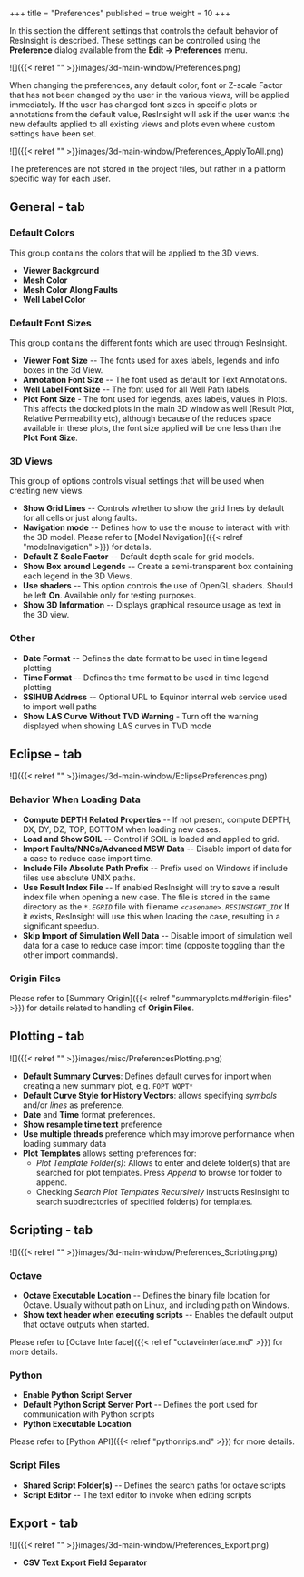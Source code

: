 +++
title = "Preferences"
published = true
weight = 10
+++

In this section the different settings that controls the default behavior of ResInsight is described. These settings can be controlled using the **Preference** dialog available from the **Edit -> Preferences** menu.

![]({{< relref "" >}}images/3d-main-window/Preferences.png)

When changing the preferences, any default color, font or Z-scale Factor that has not been changed by the user in the various views, will be applied immediately. If the user has changed font sizes in specific plots or annotations from the default value, ResInsight will ask if the user wants the new defaults applied to all existing views and plots even where custom settings have been set.

![]({{< relref "" >}}images/3d-main-window/Preferences_ApplyToAll.png)

The preferences are not stored in the project files, but rather in a platform specific way for each user.

## General - tab

### Default Colors

This group contains the colors that will be applied to the 3D views.

- **Viewer Background** 
- **Mesh Color** 
- **Mesh Color Along Faults**
- **Well Label Color**

### Default Font Sizes

This group contains the different fonts which are used through ResInsight.

- **Viewer Font Size** -- The fonts used for axes labels, legends and info boxes in the 3d View.
- **Annotation Font Size** -- The font used as default for Text Annotations.
- **Well Label Font Size** -- The font used for all Well Path labels.
- **Plot Font Size** - The font used for legends, axes labels, values in Plots. This affects the docked plots in the main 3D window as well (Result Plot, Relative Permeability etc), although because of the reduces space available in these plots, the font size applied will be one less than the **Plot Font Size**.

### 3D Views

This group of options controls visual settings that will be used when creating new views.

- **Show Grid Lines** -- Controls whether to show the grid lines by default for all cells or just along faults.
- **Navigation mode** -- Defines how to use the mouse to interact with with the 3D model. Please refer to [Model Navigation]({{< relref "modelnavigation" >}}) for details.
- **Default Z Scale Factor** -- Default depth scale for grid models.
- **Show Box around Legends** -- Create a semi-transparent box containing each legend in the 3D Views.
- **Use shaders** -- This option controls the use of OpenGL shaders. Should be left **On**. Available only for testing purposes.
- **Show 3D Information** -- Displays graphical resource usage as text in the 3D view.

### Other
- **Date Format** -- Defines the date format to be used in time legend plotting
- **Time Format** -- Defines the time format to be used in time legend plotting
- **SSIHUB Address** -- Optional URL to Equinor internal web service used to import well paths
- **Show LAS Curve Without TVD Warning** - Turn off the warning displayed when showing LAS curves in TVD mode

## Eclipse - tab

![]({{< relref "" >}}images/3d-main-window/EclipsePreferences.png)

### Behavior When Loading Data

- **Compute DEPTH Related Properties** -- If not present, compute DEPTH, DX, DY, DZ, TOP, BOTTOM when loading new cases.
- **Load and Show SOIL** -- Control if SOIL is loaded and applied to grid.
- **Import Faults/NNCs/Advanced MSW Data** -- Disable import of data for a case to reduce case import time.
- **Include File Absolute Path Prefix** -- Prefix used on Windows if include files use absolute UNIX paths.
- **Use Result Index File** -- If enabled ResInsight will try to save a result index file when opening a new case. The file is stored in the same directory as the _`*.EGRID`_ file with filename _`<casename>.RESINSIGHT_IDX`_ If it exists, ResInsight will use this when loading the case, resulting in a significant speedup.
- **Skip Import of Simulation Well Data** -- Disable import of simulation well data for a case to reduce case import time (opposite toggling than the other import commands).

### Origin Files
Please refer to [Summary Origin]({{< relref "summaryplots.md#origin-files" >}}) for details related to handling of **Origin Files**.


## Plotting - tab

![]({{< relref "" >}}images/misc/PreferencesPlotting.png)

- **Default Summary Curves**: Defines default curves for import when creating a new summary plot, e.g. `FOPT WOPT*`
- **Default Curve Style for History Vectors**: allows specifying *symbols* and/or *lines* as preference.
- **Date** and **Time** format preferences.
- **Show resample time text** preference
- **Use multiple threads** preference which may improve performance when loading summary data
- **Plot Templates** allows setting preferences for:
  - *Plot Template Folder(s)*: Allows to enter and delete folder(s) that are searched for plot templates. Press *Append* to browse for folder to append. 
  - Checking *Search Plot Templates Recursively* instructs ResInsight to search subdirectories of specified folder(s) for templates.


## Scripting - tab

![]({{< relref "" >}}images/3d-main-window/Preferences_Scripting.png)

### Octave

- **Octave Executable Location** -- Defines the binary file location for Octave. Usually without path on Linux, and including path on Windows.
- **Show text header when executing scripts** -- Enables the default output that octave outputs when started.

Please refer to [Octave Interface]({{< relref "octaveinterface.md" >}}) for more details.

### Python

- **Enable Python Script Server**
- **Default Python Script Server Port** -- Defines the port used for communication with Python scripts
- **Python Executable Location** 

Please refer to [Python API]({{< relref "pythonrips.md" >}}) for more details.

### Script Files

- **Shared Script Folder(s)** -- Defines the search paths for octave scripts
- **Script Editor** -- The text editor to invoke when editing scripts


## Export - tab

![]({{< relref "" >}}images/3d-main-window/Preferences_Export.png)

- **CSV Text Export Field Separator**

